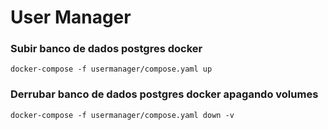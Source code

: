 # User Manager

### Subir banco de dados postgres docker

```
docker-compose -f usermanager/compose.yaml up
```

### Derrubar banco de dados postgres docker apagando volumes

```
docker-compose -f usermanager/compose.yaml down -v
```